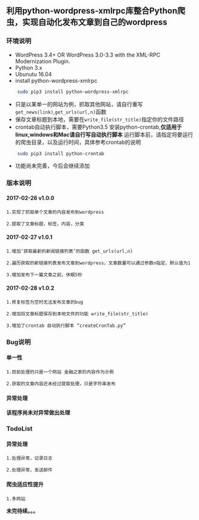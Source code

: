 ## 利用python-wordpress-xmlrpc库整合Python爬虫，实现自动化发布文章到自己的wordpress

### 环境说明
* WordPress 3.4+ OR WordPress 3.0-3.3 with the XML-RPC Modernization Plugin.
* Python 3.x  
* Ubunutu 16.04
* install python-wordpress-xmlrpc
```bash
    sudo pip3 install python-wordpress-xmlrpc
```
* 只是以某单一的网站为例，抓取其他网站，请自行重写``get_news(link)``,``get_urls(url,n)``函数
* 保存文章标题到本地，需要在``write_file(str_title)``指定你的文件路径
* crontab自动执行脚本，需要Python3.5 安装python-crontab,**仅适用于linux,windows和Mac请自行写自动执行脚本** 运行脚本前，请指定将要运行的爬虫目录，以及运行时间，具体参考crontab的说明
```bash
    sudo pip3 install python-crontab
```
* 功能尚未完善，今后会继续添加

### 版本说明

#### 2017-02-26  v1.0.0

    1.实现了抓取单个文章的内容发布到wordpress

    2.提取了文章标题，标签，内容，分类

#### 2017-02-27  v1.0.1
    1.增加‘获取最新的新闻链接列表’的函数 get_urls(url,n)
    
    2.遍历获取的新链接列表发布文章到wordpress，文章数量可以通过参数n指定，默认值为1
    
    3.增加发布下一篇文章之前，休眠5秒
#### 2017-02-28  v1.0.2
    1.修复标签为空时无法发布文章的bug

    2.增加将文章标题保存到本地文件的功能 write_file(str_title)

    3.增加了crontab 自动执行脚本 “createCronTab.py”

### Bug说明

#### 单一性

    1.目前处理的只是一个网站 金融之家的内容作为示例

    2.获取的文章内容还未经过提取处理，只是字符串发布
#### 异常处理

**该程序尚未对异常做出处理**


### TodoList

#### 异常处理
    1.处理异常，记录日志

    2.处理异常，发送邮件

#### 爬虫适应性提升
    1.多网站

**未完待续。。。**



